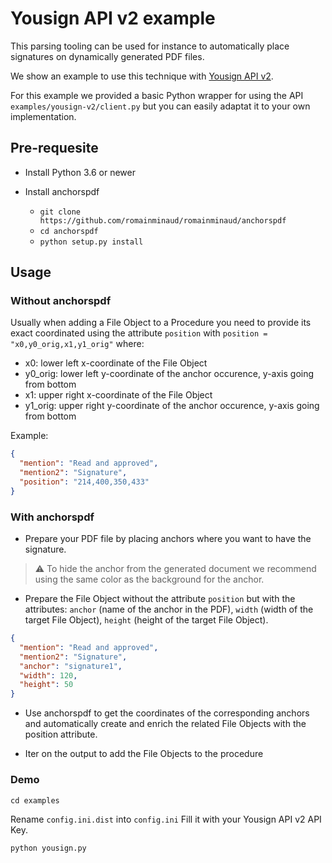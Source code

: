 # Yousign API v2 example

This parsing tooling can be used for instance to automatically place signatures on dynamically generated PDF files.

We show an example to use this technique with [Yousign API v2](https://dev.yousign.com/).

For this example we provided a basic Python wrapper for using the API `examples/yousign-v2/client.py` but you can easily adaptat it to your own implementation.

## Pre-requesite

- Install Python 3.6 or newer

- Install anchorspdf

  - `git clone https://github.com/romainminaud/romainminaud/anchorspdf`
  - `cd anchorspdf`
  - `python setup.py install`

## Usage

### Without anchorspdf

Usually when adding a File Object to a Procedure you need to provide its exact coordinated using the attribute `position` with `position = "x0,y0_orig,x1,y1_orig"` where:

- x0: lower left x-coordinate of the File Object
- y0_orig: lower left y-coordinate of the anchor occurence, y-axis going from bottom 
- x1: upper right x-coordinate of the File Object
- y1_orig: upper right y-coordinate of the anchor occurence, y-axis going from bottom

Example:

```json
{
  "mention": "Read and approved",
  "mention2": "Signature",
  "position": "214,400,350,433"
}
```

### With anchorspdf

- Prepare your PDF file by placing anchors where you want to have the signature.

> :warning: To hide the anchor from the generated document we recommend using the same color as the background for the anchor.

- Prepare the File Object without the attribute `position` but with the attributes: `anchor` (name of the anchor in the PDF), `width` (width of the target File Object), `height` (height of the target File Object).

```json
{
  "mention": "Read and approved",
  "mention2": "Signature",
  "anchor": "signature1",
  "width": 120,
  "height": 50
}
```

- Use anchorspdf to get the coordinates of the corresponding anchors and automatically create and enrich the related File Objects with the position attribute.

- Iter on the output to add the File Objects to the procedure

### Demo

`cd examples`

Rename `config.ini.dist` into `config.ini`
Fill it with your Yousign API v2 API Key.

`python yousign.py`